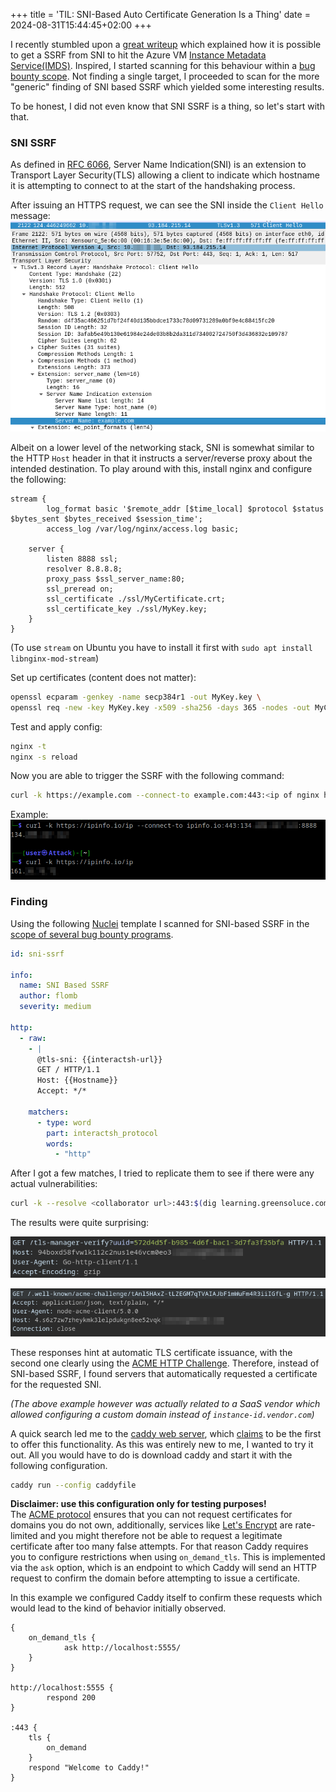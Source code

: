 +++
title = 'TIL: SNI-Based Auto Certificate Generation Is a Thing'
date = 2024-08-31T15:44:45+02:00
+++

I recently stumbled upon a [great writeup](https://xybytes.com/azure/Azure-SSRF/) which explained how it is possible to get a SSRF from SNI to hit the Azure VM [Instance Metadata Service(IMDS)](https://learn.microsoft.com/en-us/azure/virtual-machines/instance-metadata-service?tabs=linux). Inspired, I started scanning for this behaviour within a [bug bounty scope](https://github.com/arkadiyt/bounty-targets-data). Not finding a single target, I proceeded to scan for the more "generic" finding of SNI based SSRF which yielded some interesting results.

To be honest, I did not even know that SNI SSRF is a thing, so let's start with that.

### SNI SSRF

As defined in [RFC 6066](https://datatracker.ietf.org/doc/html/rfc6066), Server Name Indication(SNI) is an extension to Transport Layer Security(TLS) allowing a client to indicate which hostname it is attempting to connect to at the start of the handshaking process.

After issuing an HTTPS request, we can see the SNI inside the `Client Hello` message:
![Wireshark Output](wireshark1.png)

Albeit on a lower level of the networking stack, SNI is somewhat similar to the HTTP `Host` header in that it instructs a server/reverse proxy about the intended destination. To play around with this, install nginx and configure the following:


```nginx {linenos=inline}
stream {
        log_format basic '$remote_addr [$time_local] $protocol $status $bytes_sent $bytes_received $session_time';
        access_log /var/log/nginx/access.log basic;

    server {
        listen 8888 ssl;
        resolver 8.8.8.8;
        proxy_pass $ssl_server_name:80;
        ssl_preread on;
        ssl_certificate ./ssl/MyCertificate.crt;
        ssl_certificate_key ./ssl/MyKey.key;
    }
}
```
(To use `stream` on Ubuntu you have to install it first with `sudo apt install libnginx-mod-stream`)

Set up certificates (content does not matter):
```bash
openssl ecparam -genkey -name secp384r1 -out MyKey.key \
openssl req -new -key MyKey.key -x509 -sha256 -days 365 -nodes -out MyCertificate.crt 
```

Test and apply config:
```bash
nginx -t 
nginx -s reload
```

Now you are able to trigger the SSRF with the following command:
```bash
curl -k https://example.com --connect-to example.com:443:<ip of nginx host>:8888
```

Example:
![](ssrf_example.png)

### Finding

Using the following [Nuclei](https://docs.projectdiscovery.io/tools/nuclei/overview) template I scanned for SNI-based SSRF in the [scope of several bug bounty programs](https://github.com/arkadiyt/bounty-targets-data).

```yaml
id: sni-ssrf

info:
  name: SNI Based SSRF
  author: flomb
  severity: medium

http:
  - raw:
    - |
      @tls-sni: {{interactsh-url}}
      GET / HTTP/1.1
      Host: {{Hostname}}
      Accept: */*

    matchers:
      - type: word
        part: interactsh_protocol
        words:
          - "http"
```

After I got a few matches, I tried to replicate them to see if there were any actual vulnerabilities:

```bash {linenos=inline}
curl -k --resolve <collaborator url>:443:$(dig learning.greensoluce.com +short| tail -1) https://<collaborator url> 
```
The results were quite surprising:

![](bb_example1.png)

![](bb_example2.png)

These responses hint at automatic TLS certificate issuance, with the second one clearly using the [ACME HTTP Challenge](https://datatracker.ietf.org/doc/html/rfc8555#section-8.3). Therefore, instead of SNI-based SSRF, I found servers that automatically requested a certificate for the requested SNI. 

*(The above example however was actually related to a SaaS vendor which allowed configuring a custom domain instead of `instance-id.vendor.com`)*

A quick search led me to the [caddy web server](https://caddyserver.com/), which [claims](https://caddyserver.com/docs/automatic-https#on-demand-tls) to be the first to offer this functionality. As this was entirely new to me, I wanted to try it out. All you would have to do is download caddy and start it with the following configuration.
```bash
caddy run --config caddyfile 
```

**Disclaimer: use this configuration only for testing purposes!**  
The [ACME protocol](https://datatracker.ietf.org/doc/html/rfc8555) ensures that you can not request certificates for domains you do not own, additionally, services like [Let's Encrypt](https://letsencrypt.org/) are rate-limited and you might therefore not be able to request a legitimate certificate after too many false attempts. For that reason Caddy requires you to configure restrictions when using `on_demand_tls`. This is implemented via the `ask` option, which is an endpoint to which Caddy will send an HTTP request to confirm the domain before attempting to issue a certificate.

In this example we configured Caddy itself to confirm these requests which would lead to the kind of behavior initially observed.



```caddy
{
    on_demand_tls {
            ask http://localhost:5555/
    }
}

http://localhost:5555 {
        respond 200
}

:443 {
    tls {
        on_demand
    }
    respond "Welcome to Caddy!"
}
```
